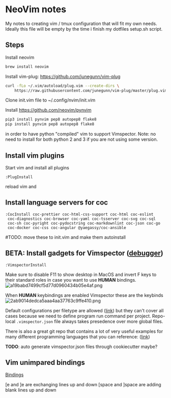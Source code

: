 # NeoVim notes

My notes to creating vim / tmux configuration that will fit my own needs.
Ideally this file will be empty by the time i finish my dotfiles setup.sh script.

## Steps

Install neovim

```bash
brew install neovim
```

Install vim-plug: <https://github.com/junegunn/vim-plug>

```bash
curl -fLo ~/.vim/autoload/plug.vim --create-dirs \
    https://raw.githubusercontent.com/junegunn/vim-plug/master/plug.vim
```

Clone init.vim file to ~/.config/nvim/init.vim

Install <https://github.com/neovim/pynvim>

```bash
pip3 install pynvim pep8 autopep8 flake8
pip install pynvim pep8 autopep8 flake8
```

in order to have python "compiled" vim to support Vimspector. Note: no need to
 install for both python 2 and 3 if you are not using some version.

## Install vim plugins

Start vim and install all plugins

```vim
:PlugInstall
```

reload vim and

## Install language servers for coc

```vim
:CocInstall coc-prettier coc-html-css-support coc-html coc-eslint 
 coc-diagnostics coc-browser coc-yaml coc-tsserver coc-svg coc-sql
 coc-sh coc-pyright coc-pydocstring coc-markdownlint coc-json coc-go
 coc-docker coc-css coc-angular @yaegassy/coc-ansible
```

\#TODO: move these to init.vim and make them autoinstall

## BETA: Install gadgets for Vimspector ([debugger](https://github.com/puremourning/vimspector))

```vim
:VimspectorInstall
```

Make sure to disable F11 to show desktop in MacOS and invert F keys to their
 standard roles in case you want to use **HUMAN** bindings.
![a19babd7499cf5d77d0960434b05e4af.png](:/2e45431ee0d64ea094d3be7bf4925155)

When **HUMAN** keybindings are enabled Vimspector these are the keybinds
![2ab9014dedca5aaa4aa37763c9ffe410.png](:/fe47e331e3e64892abd567e6f26bf012)

Default configurations per filetype are allowed
 ([link](https://puremourning.github.io/vimspector/configuration.html#specifying-a-default-configuration))
 but they can't cover all cases because we need to define program run command
 per project. Repo-local `.vimspector.json` file always takes presedence over
  more global files.
  
  There is also a great git repo that contains a lot of very useful examples for many different programming languages that you can reference: ([link](https://github.com/puremourning/vimspector))

 
**TODO**: auto generate vimspector.json files through cookiecutter maybe?

## Vim unimpared bindings

[Bindings](https://github.com/tpope/vim-unimpaired/blob/master/doc/unimpaired.txt)

\[e and \]e are exchanging lines up and down
\[space and \]space are adding blank lines up and down


